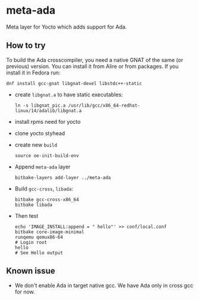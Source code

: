 # meta-ada
Meta layer for Yocto which adds support for Ada. 

## How to try

To build the Ada crosscompiler, you need a native GNAT of the same (or previous) version. You can install it from Alire or from packages. If you install it in Fedora run:

```shell
dnf install gcc-gnat libgnat-devel libstdc++-static
```

* create `libgnat.a` to have static executables:

  ```shell
  ln -s libgnat_pic.a /usr/lib/gcc/x86_64-redhat-linux/14/adalib/libgnat.a
  ```

* install rpms need for yocto

* clone yocto styhead
* create new `build`
  ```shell
  source oe-init-build-env
  ```

* Append `meta-ada` layer
  ```shell
  bitbake-layers add-layer ../meta-ada
  ```

* Build `gcc-cross`, `libada`:
  ```shell
  bitbake gcc-cross-x86_64
  bitbake libada
  ```

* Then test
  ```shell
  echo 'IMAGE_INSTALL:append = " hello"' >> conf/local.conf
  bitbake core-image-minimal
  runqemu qemux86-64
  # Login root
  hello
  # See Hello output
  ```

##  Known issue

* We don't enable Ada in target native gcc. We have Ada only in cross gcc for now.
